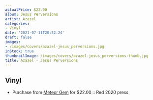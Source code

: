 ```yaml
---
actualPrice: $22.00
album: Jesus Perversions
artist: Azazel
categories:
- Vinyl
date: '2021-07-11T20:52:24'
draft: false
images:
- /images/covers/azazel-jesus_perversions.jpg
inStock: true
thumbnailImage: /images/covers/azazel-jesus_perversions-thumb.jpg
title: Azazel - Jesus Perversions
---
```


## Vinyl
* Purchase from [Meteor Gem](https://meteor-gem.com/products/azazel-jesus-perversions) for $22.00 :: Red 2020 press
